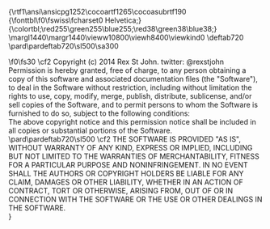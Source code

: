 {\rtf1\ansi\ansicpg1252\cocoartf1265\cocoasubrtf190
{\fonttbl\f0\fswiss\fcharset0 Helvetica;}
{\colortbl;\red255\green255\blue255;\red38\green38\blue38;}
\margl1440\margr1440\vieww10800\viewh8400\viewkind0
\deftab720
\pard\pardeftab720\sl500\sa300

\f0\fs30 \cf2 Copyright (c) 2014 Rex St John. twitter: @rexstjohn\
Permission is hereby granted, free of charge, to any person obtaining a copy of this software and associated documentation files (the "Software"), to deal in the Software without restriction, including without limitation the rights to use, copy, modify, merge, publish, distribute, sublicense, and/or sell copies of the Software, and to permit persons to whom the Software is furnished to do so, subject to the following conditions:\
The above copyright notice and this permission notice shall be included in all copies or substantial portions of the Software.\
\pard\pardeftab720\sl500
\cf2 THE SOFTWARE IS PROVIDED "AS IS", WITHOUT WARRANTY OF ANY KIND, EXPRESS OR IMPLIED, INCLUDING BUT NOT LIMITED TO THE WARRANTIES OF MERCHANTABILITY, FITNESS FOR A PARTICULAR PURPOSE AND NONINFRINGEMENT. IN NO EVENT SHALL THE AUTHORS OR COPYRIGHT HOLDERS BE LIABLE FOR ANY CLAIM, DAMAGES OR OTHER LIABILITY, WHETHER IN AN ACTION OF CONTRACT, TORT OR OTHERWISE, ARISING FROM, OUT OF OR IN CONNECTION WITH THE SOFTWARE OR THE USE OR OTHER DEALINGS IN THE SOFTWARE.\
}